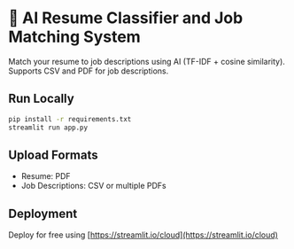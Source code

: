 # 🤖 AI Resume Classifier and Job Matching System

Match your resume to job descriptions using AI (TF-IDF + cosine similarity). Supports CSV and PDF for job descriptions.

## Run Locally
```bash
pip install -r requirements.txt
streamlit run app.py
```

## Upload Formats
- Resume: PDF
- Job Descriptions: CSV or multiple PDFs

## Deployment
Deploy for free using [https://streamlit.io/cloud](https://streamlit.io/cloud)

